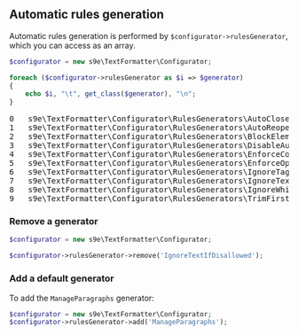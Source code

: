 ## Automatic rules generation

Automatic rules generation is performed by `$configurator->rulesGenerator`, which you can access as an array.

```php
$configurator = new s9e\TextFormatter\Configurator;

foreach ($configurator->rulesGenerator as $i => $generator)
{
	echo $i, "\t", get_class($generator), "\n";
}
```
<pre>
0	s9e\TextFormatter\Configurator\RulesGenerators\AutoCloseIfVoid
1	s9e\TextFormatter\Configurator\RulesGenerators\AutoReopenFormattingElements
2	s9e\TextFormatter\Configurator\RulesGenerators\BlockElementsFosterFormattingElements
3	s9e\TextFormatter\Configurator\RulesGenerators\DisableAutoLineBreaksIfNewLinesArePreserved
4	s9e\TextFormatter\Configurator\RulesGenerators\EnforceContentModels
5	s9e\TextFormatter\Configurator\RulesGenerators\EnforceOptionalEndTags
6	s9e\TextFormatter\Configurator\RulesGenerators\IgnoreTagsInCode
7	s9e\TextFormatter\Configurator\RulesGenerators\IgnoreTextIfDisallowed
8	s9e\TextFormatter\Configurator\RulesGenerators\IgnoreWhitespaceAroundBlockElements
9	s9e\TextFormatter\Configurator\RulesGenerators\TrimFirstLineInCodeBlocks
</pre>

### Remove a generator

```php
$configurator = new s9e\TextFormatter\Configurator;

$configurator->rulesGenerator->remove('IgnoreTextIfDisallowed');
```

### Add a default generator

To add the `ManageParagraphs` generator:
```php
$configurator = new s9e\TextFormatter\Configurator;
$configurator->rulesGenerator->add('ManageParagraphs');
```
